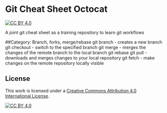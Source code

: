 # Git Cheat Sheet Octocat

[![CC BY 4.0][cc-by-shield]][cc-by]

A joint git cheat sheet as a training repository to learn git workflows

##Category: Branch, forks, merge/rebase
git branch - creates a new branch
git checkout <branch-name> - switch to the specified branch 
git merge - merges the changes of the remote branch to the local branch
git rebase
git pull - downloads and merges changes to your local repository
git fetch - make changes on the remote repository locally visible


## License

This work is licensed under a
[Creative Commons Attribution 4.0 International License][cc-by].

[![CC BY 4.0][cc-by-image]][cc-by]

[cc-by]: http://creativecommons.org/licenses/by/4.0/
[cc-by-image]: https://i.creativecommons.org/l/by/4.0/88x31.png
[cc-by-shield]: https://img.shields.io/badge/License-CC%20BY%204.0-blue.svg
